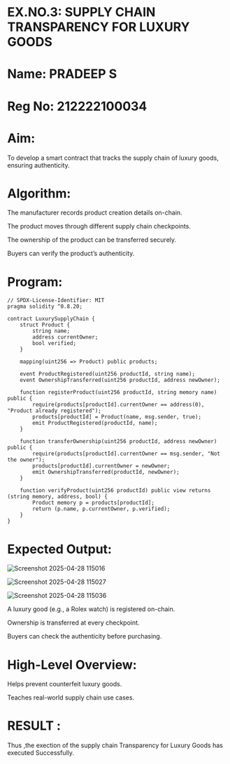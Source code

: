 # EX.NO.3: SUPPLY CHAIN TRANSPARENCY FOR LUXURY GOODS
# Name: PRADEEP S
# Reg No: 212222100034

# Aim:
To develop a smart contract that tracks the supply chain of luxury goods, ensuring authenticity.
# Algorithm:
The manufacturer records product creation details on-chain.


The product moves through different supply chain checkpoints.


The ownership of the product can be transferred securely.


Buyers can verify the product’s authenticity.


# Program:
```
// SPDX-License-Identifier: MIT
pragma solidity ^0.8.20;

contract LuxurySupplyChain {
    struct Product {
        string name;
        address currentOwner;
        bool verified;
    }

    mapping(uint256 => Product) public products;

    event ProductRegistered(uint256 productId, string name);
    event OwnershipTransferred(uint256 productId, address newOwner);

    function registerProduct(uint256 productId, string memory name) public {
        require(products[productId].currentOwner == address(0), "Product already registered");
        products[productId] = Product(name, msg.sender, true);
        emit ProductRegistered(productId, name);
    }

    function transferOwnership(uint256 productId, address newOwner) public {
        require(products[productId].currentOwner == msg.sender, "Not the owner");
        products[productId].currentOwner = newOwner;
        emit OwnershipTransferred(productId, newOwner);
    }

    function verifyProduct(uint256 productId) public view returns (string memory, address, bool) {
        Product memory p = products[productId];
        return (p.name, p.currentOwner, p.verified);
    }
}
```
# Expected Output:
![Screenshot 2025-04-28 115016](https://github.com/user-attachments/assets/80bb61d0-2ab7-4cd6-bf91-d1e34b12a82f)

![Screenshot 2025-04-28 115027](https://github.com/user-attachments/assets/2680bdf7-3dd2-4e9d-ad4a-8f16ddab6fd5)

![Screenshot 2025-04-28 115036](https://github.com/user-attachments/assets/dcefb1ae-ea88-45c1-bff2-16775de6634c)

A luxury good (e.g., a Rolex watch) is registered on-chain.


Ownership is transferred at every checkpoint.


Buyers can check the authenticity before purchasing.


# High-Level Overview:
Helps prevent counterfeit luxury goods.


Teaches real-world supply chain use cases.

# RESULT : 

Thus ,the exection of the supply chain Transparency for Luxury Goods has executed Successfully.
